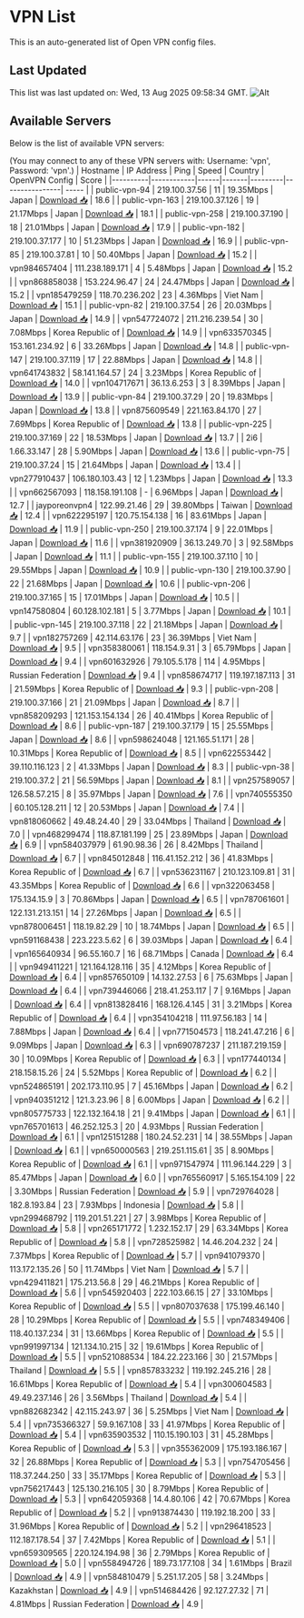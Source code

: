 # VPN List

This is an auto-generated list of Open VPN config files.

## Last Updated

This list was last updated on: Wed, 13 Aug 2025 09:58:34 GMT.
![Alt](https://repobeats.axiom.co/api/embed/186b98318ef1479477931607c1ad7d823f12451f.svg "Repobeats analytics image")

## Available Servers

Below is the list of available VPN servers:

(You may connect to any of these VPN servers with: Username: 'vpn', Password: 'vpn'.)
| Hostname | IP Address | Ping | Speed | Country | OpenVPN Config | Score |
|----------|------------|------|-------|---------|----------------| ----- |
| public-vpn-94 | 219.100.37.56 | 11 | 19.35Mbps | Japan | [Download 📥](./configs/server_0_JP.ovpn) | 18.6 |
| public-vpn-163 | 219.100.37.126 | 19 | 21.17Mbps | Japan | [Download 📥](./configs/server_1_JP.ovpn) | 18.1 |
| public-vpn-258 | 219.100.37.190 | 18 | 21.01Mbps | Japan | [Download 📥](./configs/server_2_JP.ovpn) | 17.9 |
| public-vpn-182 | 219.100.37.177 | 10 | 51.23Mbps | Japan | [Download 📥](./configs/server_3_JP.ovpn) | 16.9 |
| public-vpn-85 | 219.100.37.81 | 10 | 50.40Mbps | Japan | [Download 📥](./configs/server_4_JP.ovpn) | 15.2 |
| vpn984657404 | 111.238.189.171 | 4 | 5.48Mbps | Japan | [Download 📥](./configs/server_5_JP.ovpn) | 15.2 |
| vpn868858038 | 153.224.96.47 | 24 | 24.47Mbps | Japan | [Download 📥](./configs/server_6_JP.ovpn) | 15.2 |
| vpn185479259 | 118.70.236.202 | 23 | 4.36Mbps | Viet Nam | [Download 📥](./configs/server_7_VN.ovpn) | 15.1 |
| public-vpn-82 | 219.100.37.54 | 26 | 20.03Mbps | Japan | [Download 📥](./configs/server_8_JP.ovpn) | 14.9 |
| vpn547724072 | 211.216.239.54 | 30 | 7.08Mbps | Korea Republic of | [Download 📥](./configs/server_9_KR.ovpn) | 14.9 |
| vpn633570345 | 153.161.234.92 | 6 | 33.26Mbps | Japan | [Download 📥](./configs/server_10_JP.ovpn) | 14.8 |
| public-vpn-147 | 219.100.37.119 | 17 | 22.88Mbps | Japan | [Download 📥](./configs/server_11_JP.ovpn) | 14.8 |
| vpn641743832 | 58.141.164.57 | 24 | 3.23Mbps | Korea Republic of | [Download 📥](./configs/server_12_KR.ovpn) | 14.0 |
| vpn104717671 | 36.13.6.253 | 3 | 8.39Mbps | Japan | [Download 📥](./configs/server_13_JP.ovpn) | 13.9 |
| public-vpn-84 | 219.100.37.29 | 20 | 19.83Mbps | Japan | [Download 📥](./configs/server_14_JP.ovpn) | 13.8 |
| vpn875609549 | 221.163.84.170 | 27 | 7.69Mbps | Korea Republic of | [Download 📥](./configs/server_15_KR.ovpn) | 13.8 |
| public-vpn-225 | 219.100.37.169 | 22 | 18.53Mbps | Japan | [Download 📥](./configs/server_16_JP.ovpn) | 13.7 |
| 2i6 | 1.66.33.147 | 28 | 5.90Mbps | Japan | [Download 📥](./configs/server_17_JP.ovpn) | 13.6 |
| public-vpn-75 | 219.100.37.24 | 15 | 21.64Mbps | Japan | [Download 📥](./configs/server_18_JP.ovpn) | 13.4 |
| vpn277910437 | 106.180.103.43 | 12 | 1.23Mbps | Japan | [Download 📥](./configs/server_19_JP.ovpn) | 13.3 |
| vpn662567093 | 118.158.191.108 | - | 6.96Mbps | Japan | [Download 📥](./configs/server_20_JP.ovpn) | 12.7 |
| jayporeonvpn4 | 122.99.21.46 | 29 | 39.80Mbps | Taiwan | [Download 📥](./configs/server_21_TW.ovpn) | 12.4 |
| vpn622295197 | 120.75.154.138 | 16 | 83.61Mbps | Japan | [Download 📥](./configs/server_22_JP.ovpn) | 11.9 |
| public-vpn-250 | 219.100.37.174 | 9 | 22.01Mbps | Japan | [Download 📥](./configs/server_23_JP.ovpn) | 11.6 |
| vpn381920909 | 36.13.249.70 | 3 | 92.58Mbps | Japan | [Download 📥](./configs/server_24_JP.ovpn) | 11.1 |
| public-vpn-155 | 219.100.37.110 | 10 | 29.55Mbps | Japan | [Download 📥](./configs/server_25_JP.ovpn) | 10.9 |
| public-vpn-130 | 219.100.37.90 | 22 | 21.68Mbps | Japan | [Download 📥](./configs/server_26_JP.ovpn) | 10.6 |
| public-vpn-206 | 219.100.37.165 | 15 | 17.01Mbps | Japan | [Download 📥](./configs/server_27_JP.ovpn) | 10.5 |
| vpn147580804 | 60.128.102.181 | 5 | 3.77Mbps | Japan | [Download 📥](./configs/server_28_JP.ovpn) | 10.1 |
| public-vpn-145 | 219.100.37.118 | 22 | 21.18Mbps | Japan | [Download 📥](./configs/server_29_JP.ovpn) | 9.7 |
| vpn182757269 | 42.114.63.176 | 23 | 36.39Mbps | Viet Nam | [Download 📥](./configs/server_30_VN.ovpn) | 9.5 |
| vpn358380061 | 118.154.9.31 | 3 | 65.79Mbps | Japan | [Download 📥](./configs/server_31_JP.ovpn) | 9.4 |
| vpn601632926 | 79.105.5.178 | 114 | 4.95Mbps | Russian Federation | [Download 📥](./configs/server_32_RU.ovpn) | 9.4 |
| vpn858674717 | 119.197.187.113 | 31 | 21.59Mbps | Korea Republic of | [Download 📥](./configs/server_33_KR.ovpn) | 9.3 |
| public-vpn-208 | 219.100.37.166 | 21 | 21.09Mbps | Japan | [Download 📥](./configs/server_34_JP.ovpn) | 8.7 |
| vpn858209293 | 121.153.154.134 | 26 | 40.41Mbps | Korea Republic of | [Download 📥](./configs/server_35_KR.ovpn) | 8.6 |
| public-vpn-187 | 219.100.37.179 | 15 | 25.55Mbps | Japan | [Download 📥](./configs/server_36_JP.ovpn) | 8.6 |
| vpn598624048 | 121.165.51.171 | 28 | 10.31Mbps | Korea Republic of | [Download 📥](./configs/server_37_KR.ovpn) | 8.5 |
| vpn622553442 | 39.110.116.123 | 2 | 41.33Mbps | Japan | [Download 📥](./configs/server_38_JP.ovpn) | 8.3 |
| public-vpn-38 | 219.100.37.2 | 21 | 56.59Mbps | Japan | [Download 📥](./configs/server_39_JP.ovpn) | 8.1 |
| vpn257589057 | 126.58.57.215 | 8 | 35.97Mbps | Japan | [Download 📥](./configs/server_40_JP.ovpn) | 7.6 |
| vpn740555350 | 60.105.128.211 | 12 | 20.53Mbps | Japan | [Download 📥](./configs/server_41_JP.ovpn) | 7.4 |
| vpn818060662 | 49.48.24.40 | 29 | 33.04Mbps | Thailand | [Download 📥](./configs/server_42_TH.ovpn) | 7.0 |
| vpn468299474 | 118.87.181.199 | 25 | 23.89Mbps | Japan | [Download 📥](./configs/server_43_JP.ovpn) | 6.9 |
| vpn584037979 | 61.90.98.36 | 26 | 8.42Mbps | Thailand | [Download 📥](./configs/server_44_TH.ovpn) | 6.7 |
| vpn845012848 | 116.41.152.212 | 36 | 41.83Mbps | Korea Republic of | [Download 📥](./configs/server_45_KR.ovpn) | 6.7 |
| vpn536231167 | 210.123.109.81 | 31 | 43.35Mbps | Korea Republic of | [Download 📥](./configs/server_46_KR.ovpn) | 6.6 |
| vpn322063458 | 175.134.15.9 | 3 | 70.86Mbps | Japan | [Download 📥](./configs/server_47_JP.ovpn) | 6.5 |
| vpn787061601 | 122.131.213.151 | 14 | 27.26Mbps | Japan | [Download 📥](./configs/server_48_JP.ovpn) | 6.5 |
| vpn878006451 | 118.19.82.29 | 10 | 18.74Mbps | Japan | [Download 📥](./configs/server_49_JP.ovpn) | 6.5 |
| vpn591168438 | 223.223.5.62 | 6 | 39.03Mbps | Japan | [Download 📥](./configs/server_50_JP.ovpn) | 6.4 |
| vpn165640934 | 96.55.160.7 | 16 | 68.71Mbps | Canada | [Download 📥](./configs/server_51_CA.ovpn) | 6.4 |
| vpn949411221 | 121.164.128.116 | 35 | 4.12Mbps | Korea Republic of | [Download 📥](./configs/server_52_KR.ovpn) | 6.4 |
| vpn857650109 | 14.132.27.53 | 6 | 75.63Mbps | Japan | [Download 📥](./configs/server_53_JP.ovpn) | 6.4 |
| vpn739446066 | 218.41.253.117 | 7 | 9.16Mbps | Japan | [Download 📥](./configs/server_54_JP.ovpn) | 6.4 |
| vpn813828416 | 168.126.4.145 | 31 | 3.21Mbps | Korea Republic of | [Download 📥](./configs/server_55_KR.ovpn) | 6.4 |
| vpn354104218 | 111.97.56.183 | 14 | 7.88Mbps | Japan | [Download 📥](./configs/server_56_JP.ovpn) | 6.4 |
| vpn771504573 | 118.241.47.216 | 6 | 9.09Mbps | Japan | [Download 📥](./configs/server_57_JP.ovpn) | 6.3 |
| vpn690787237 | 211.187.219.159 | 30 | 10.09Mbps | Korea Republic of | [Download 📥](./configs/server_58_KR.ovpn) | 6.3 |
| vpn177440134 | 218.158.15.26 | 24 | 5.52Mbps | Korea Republic of | [Download 📥](./configs/server_59_KR.ovpn) | 6.2 |
| vpn524865191 | 202.173.110.95 | 7 | 45.16Mbps | Japan | [Download 📥](./configs/server_60_JP.ovpn) | 6.2 |
| vpn940351212 | 121.3.23.96 | 8 | 6.00Mbps | Japan | [Download 📥](./configs/server_61_JP.ovpn) | 6.2 |
| vpn805775733 | 122.132.164.18 | 21 | 9.41Mbps | Japan | [Download 📥](./configs/server_62_JP.ovpn) | 6.1 |
| vpn765701613 | 46.252.125.3 | 20 | 4.93Mbps | Russian Federation | [Download 📥](./configs/server_63_RU.ovpn) | 6.1 |
| vpn125151288 | 180.24.52.231 | 14 | 38.55Mbps | Japan | [Download 📥](./configs/server_64_JP.ovpn) | 6.1 |
| vpn650000563 | 219.251.115.61 | 35 | 8.90Mbps | Korea Republic of | [Download 📥](./configs/server_65_KR.ovpn) | 6.1 |
| vpn971547974 | 111.96.144.229 | 3 | 85.47Mbps | Japan | [Download 📥](./configs/server_66_JP.ovpn) | 6.0 |
| vpn765560917 | 5.165.154.109 | 22 | 3.30Mbps | Russian Federation | [Download 📥](./configs/server_67_RU.ovpn) | 5.9 |
| vpn729764028 | 182.8.193.84 | 23 | 7.93Mbps | Indonesia | [Download 📥](./configs/server_68_ID.ovpn) | 5.8 |
| vpn299468792 | 119.201.51.221 | 27 | 3.98Mbps | Korea Republic of | [Download 📥](./configs/server_69_KR.ovpn) | 5.8 |
| vpn265171772 | 1.232.152.17 | 29 | 63.34Mbps | Korea Republic of | [Download 📥](./configs/server_70_KR.ovpn) | 5.8 |
| vpn728525982 | 14.46.204.232 | 24 | 7.37Mbps | Korea Republic of | [Download 📥](./configs/server_71_KR.ovpn) | 5.7 |
| vpn941079370 | 113.172.135.26 | 50 | 11.74Mbps | Viet Nam | [Download 📥](./configs/server_72_VN.ovpn) | 5.7 |
| vpn429411821 | 175.213.56.8 | 29 | 46.21Mbps | Korea Republic of | [Download 📥](./configs/server_73_KR.ovpn) | 5.6 |
| vpn545920403 | 222.103.66.15 | 27 | 33.10Mbps | Korea Republic of | [Download 📥](./configs/server_74_KR.ovpn) | 5.5 |
| vpn807037638 | 175.199.46.140 | 28 | 10.29Mbps | Korea Republic of | [Download 📥](./configs/server_75_KR.ovpn) | 5.5 |
| vpn748349406 | 118.40.137.234 | 31 | 13.66Mbps | Korea Republic of | [Download 📥](./configs/server_76_KR.ovpn) | 5.5 |
| vpn991997134 | 121.134.10.215 | 32 | 19.61Mbps | Korea Republic of | [Download 📥](./configs/server_77_KR.ovpn) | 5.5 |
| vpn521088534 | 184.22.223.166 | 30 | 21.57Mbps | Thailand | [Download 📥](./configs/server_78_TH.ovpn) | 5.5 |
| vpn857833232 | 119.192.245.216 | 28 | 16.61Mbps | Korea Republic of | [Download 📥](./configs/server_79_KR.ovpn) | 5.4 |
| vpn300604583 | 49.49.237.146 | 26 | 3.56Mbps | Thailand | [Download 📥](./configs/server_80_TH.ovpn) | 5.4 |
| vpn882682342 | 42.115.243.97 | 36 | 5.25Mbps | Viet Nam | [Download 📥](./configs/server_81_VN.ovpn) | 5.4 |
| vpn735366327 | 59.9.167.108 | 33 | 41.97Mbps | Korea Republic of | [Download 📥](./configs/server_82_KR.ovpn) | 5.4 |
| vpn635903532 | 110.15.190.103 | 31 | 45.28Mbps | Korea Republic of | [Download 📥](./configs/server_83_KR.ovpn) | 5.3 |
| vpn355362009 | 175.193.186.167 | 32 | 26.88Mbps | Korea Republic of | [Download 📥](./configs/server_84_KR.ovpn) | 5.3 |
| vpn754705456 | 118.37.244.250 | 33 | 35.17Mbps | Korea Republic of | [Download 📥](./configs/server_85_KR.ovpn) | 5.3 |
| vpn756217443 | 125.130.216.105 | 30 | 8.79Mbps | Korea Republic of | [Download 📥](./configs/server_86_KR.ovpn) | 5.3 |
| vpn642059368 | 14.4.80.106 | 42 | 70.67Mbps | Korea Republic of | [Download 📥](./configs/server_87_KR.ovpn) | 5.2 |
| vpn913874430 | 119.192.18.200 | 33 | 31.96Mbps | Korea Republic of | [Download 📥](./configs/server_88_KR.ovpn) | 5.2 |
| vpn296418523 | 112.187.178.54 | 37 | 7.42Mbps | Korea Republic of | [Download 📥](./configs/server_89_KR.ovpn) | 5.1 |
| vpn659309565 | 220.124.194.98 | 36 | 2.79Mbps | Korea Republic of | [Download 📥](./configs/server_90_KR.ovpn) | 5.0 |
| vpn558494726 | 189.73.177.108 | 34 | 1.61Mbps | Brazil | [Download 📥](./configs/server_91_BR.ovpn) | 4.9 |
| vpn584810479 | 5.251.17.205 | 58 | 3.24Mbps | Kazakhstan | [Download 📥](./configs/server_92_KZ.ovpn) | 4.9 |
| vpn514684426 | 92.127.27.32 | 71 | 4.81Mbps | Russian Federation | [Download 📥](./configs/server_93_RU.ovpn) | 4.9 |
